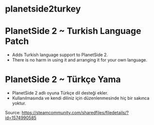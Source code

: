 # planetside2turkey


# PlanetSide 2 ~ Turkish Language Patch
- Adds Turkish language support to PlanetSide 2.
- There is no harm in using it and arranging it for your own language.

# PlanetSide 2 ~ Türkçe Yama
- PlanetSide 2 adlı oyuna Türkçe dil desteği ekler.
- Kullanılmasında ve kendi diliniz için düzenlenmesinde hiç bir sakınca yoktur.

Source: https://steamcommunity.com/sharedfiles/filedetails/?id=1574990585
